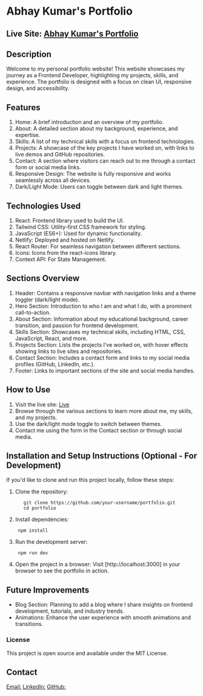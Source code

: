 # Abhay Kumar's Portfolio

## Live Site: [Abhay Kumar's Portfolio](https://abhayportfol.netlify.app)

## Description
Welcome to my personal portfolio website! This website showcases my journey as a Frontend Developer, highlighting my projects, skills, and experience. The portfolio is designed with a focus on clean UI, responsive design, and accessibility.

## Features
1. Home: A brief introduction and an overview of my portfolio.
2. About: A detailed section about my background, experience, and expertise.
3. Skills: A list of my technical skills with a focus on frontend technologies.
4. Projects: A showcase of the key projects I have worked on, with links to live demos and GitHub repositories.
5. Contact: A section where visitors can reach out to me through a contact form or social media links.
6. Responsive Design: The website is fully responsive and works seamlessly across all devices.
7. Dark/Light Mode: Users can toggle between dark and light themes.
   
## Technologies Used
1. React: Frontend library used to build the UI.
2. Tailwind CSS: Utility-first CSS framework for styling.
3. JavaScript (ES6+): Used for dynamic functionality.
4. Netlify: Deployed and hosted on Netlify.
5. React Router: For seamless navigation between different sections.
6. Icons: Icons from the react-icons library.
7. Context API: For State Management.
   
## Sections Overview
1. Header: Contains a responsive navbar with navigation links and a theme toggler (dark/light mode).
2. Hero Section: Introduction to who I am and what I do, with a prominent call-to-action.
3. About Section: Information about my educational background, career transition, and passion for frontend development.
4. Skills Section: Showcases my technical skills, including HTML, CSS, JavaScript, React, and more.
5. Projects Section: Lists the projects I’ve worked on, with hover effects showing links to live sites and repositories.
6. Contact Section: Includes a contact form and links to my social media profiles (GitHub, LinkedIn, etc.).
7. Footer: Links to important sections of the site and social media handles.
   
## How to Use
1. Visit the live site: [Live](abhayportfol.netlify.app)
2. Browse through the various sections to learn more about me, my skills, and my projects.
3. Use the dark/light mode toggle to switch between themes.
4. Contact me using the form in the Contact section or through social media.
   
## Installation and Setup Instructions (Optional - For Development)
  If you'd like to clone and run this project locally, follow these steps:

1. Clone the repository:
   
          git clone https://github.com/your-username/portfolio.git
          cd portfolio

2. Install dependencies:
   
        npm install

3. Run the development server:
   
        npm run dev

4. Open the project in a browser: Visit [http://localhost:3000] in your browser to see the portfolio in action.

## Future Improvements
* Blog Section: Planning to add a blog where I share insights on frontend development, tutorials, and industry trends.
* Animations: Enhance the user experience with smooth animations and transitions.
  
### License
This project is open source and available under the MIT License.

## Contact
[Email:](abhaykum78@gmail.com) 
[LinkedIn:](https://www.linkedin.com/in/abhayk5981/)
[GitHub:](https://github.com/Abhay5981/)

